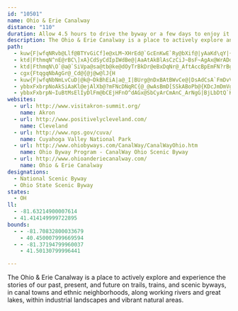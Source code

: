 ```yaml
---
id: "10501"
name: Ohio & Erie Canalway
distance: "110"
duration: Allow 4.5 hours to drive the byway or a few days to enjoy it.
description: The Ohio & Erie Canalway is a place to actively explore and experience the stories of our past, present, and future on trails, trains, and scenic byways, in canal towns and ethnic neighborhoods, along working rivers and great lakes, within industrial landscapes and vibrant natural areas.
path:
  - kuw{F|wfqNRvb@Llf@BTYvGiCf]e@xLM~XHrEd@`GcEnKwE`Ry@bXif@|yAaKd\qY|{@mEXoOq@wHGsRrL_Vza@wF{CoIsDsY{EoA]wYsB}Ia@a@D_FOsBBwDS}D]SMoAMuWqA_La@{|@qEgHYcA?iAV{LbFqExAii@|`@iA^iRnDy@^iBbByBzAoHoQ]YwAg@fAmHTgCJuME}Ak@gBg@WyCs@sDrCiBdBaDlFcA~@yK_YeG_OvW_Uv@}@dBoErAaETQ|BsGz@mCtDoKpBeHVY~AuElAcQzCiDpDiD\g@j@}AHm@|EgN^uAh@_ExDqZvDoKhXqEhO[
  - ktd|FthmqN^nE@rBC\]xA}CdSyCdIpIWdBe@|AaAtAkBlAsCzCiJ~BsF~AgAx@WrADdO`DzCApLQbVoBhDw@dCgAvFwCzV}PpOe^bBkAvF\pIrBfDfAx@FtBEbAc@x@Q~@EbCLpCSvN_GnAm@Re@nASlCUhCeAh@K`TY~CFbE~Br@J~gAe@nE`A`FDdKaC|C{AhCe@bA_AZs@NkA?gAeDec@?}BTgBn@iB~DsFlByBjHgG^i@nAiCh@eCXmElGk]
  - ktd|FthmqN\O`@a@`SiVpa@sa@tb@ke@dOyTrBkDr@eBxDqNr@_AftAccBpEmFN?rBgB|AeAVE\Dx@v@lBnBx@RpH~Cp[nO`\nPbHdF|ClAfEp@lF@tRg@tEJbHfB`QrG|RtG
  - cgx{FtqgqNbAgGr@_Cd@{@j@w@lJ{H
  - kuw{F|wfqNbNmLvCuD|@k@~DkBhEiA|a@_I|BUrg@nDxBAtBWvCe@|DsAdCsA`FmDvVgS~AcCbAkAvGmGnBeCtZag@l@m@bKsG|@Wr@A`APfTnG|@PjDLpDrAx@FlBShJsBzDmAvDkCf@{@`DqDbGcFxBeChAaBbA}Cn@oChCgS^{AzDaKbF{DzIyFdA_AlCaDNm@fDoB|JiDvCaCfGqHjCeBfDyA|FuCvDkClO{NrHeJ`@]zBqAtPuHhAs@r@y@^k@n@yA^mANgAx@sJr@}Lv~@YpmAq@}AdHiArBsAzAmL~IqAhB_AjCUlBiA`NmDzf@hAg@bD_@hBsBb@MdQfArD`@t@PnHfCd@BnLsDjNoPd\_b@j@_@nKsC|BcAl[_WzE{B^e@Tw@r@gEn@aAZWd@EhSv@pDK^M|AkAnCsCfG{GRIbEVtL@hAcAnAsDLW\YxMsBdNsE~HuC`Ai@j@i@|@_Bh@m@xAcAvUmJbCu@zL_CtM_FxAeAxDoDpBaAfMkFpHsEbFgC~@eApD{FxAgAzOsDrAo@vCgBnAa@hAIfBD`Qx@`[|FbADb@EpAk@fM{GvCy@fCeCf@Yz@Q`MY|@B|C`@h@E~Cs@lAM~Wk@vAXpHrC~@JvJRrC^fDlAxTrM|GtEhT`K|C`BbAJr@\xTdR`\b\hCdClClBxAf@hPrC|HjCxD~An^jLr@\zEtCbMnL`CvCzB|FXd@x@x@x@h@pErAdc@|KrCj@`Hf@hA?bAOrCq@lBw@tAaAtLgLxDeD`EiCpLmFlD_AjNgChGe@zE}AvBOzUm@vAo@jLcK~@k@x@UbEu@fTUhAQxAm@~AgAlHwI~BuBrN{JvCgBlWyKpJkB|H{BbBs@d@_@xD_ExIwKt@wAvH{Q|AuD~@kCR[ZkApC}NbIcZxAaCNsAF}FNaBJkAjAmEf@sA`AaBf@_@hBaCr@q@bC_BlQgDzDg@vAFbDj@dBp@fD|B~@VnA?tMaA~MeE|Cm@pGi@lF?xDn@tQtGrBXbN~AbC@rHo@VmUJgBn@gDd@_EHsAH{PNuBhByKT{DLmHd@aCnAcC`BiAnCeAvE_Dn@m@Xg@Dc@oBoMrWaJ`J{HhPmLn@eBNoBrJXnIf@lHpBhASfBeAdASb@@dT~G|@`@HPhBpAtAf@`LnHlTxMl@^Tb@|C|A~XtPjFtAh@oDpClAtAFzK?MzUEdd@L|GTxFnABl@t@lFrLvHtFbEvCIuNzGCrAJpAXbE`BvC^xm@j@`@ErDdF~KvM?VvHfOb@fBhC?nNsJbBq@dBSt@?fBPrAd@~C^xCy@xOsCvEYrD^vExA|KtCrJrAlG`BlEpBjO~IlB`AnBXdHy@pAArAHxA^jLlEpJdEnNzGnGlBrG~AVxmEC~nAgVG]IcFuE_OuQ{NeSeMaNY`By@pA_B`DsBlDT^Hl@HtHbXlf@tMhRbXpGdF`@tAj@h@`@SjA?jB`JRtKvAxXhF`@@dAYxAaARaG^aLCcZz}@rB~@G`WsDdQaB`|@`Ad_@l@p@V|@t@nOhYrAxAdAf@rB^vT\z@TfEvBnAd@fDl@bEJ~QJr@FhA^`HfDtBj@lBR`FXzK_@DaB~l@`Dz@RhAp@`AjAf@z@dQj_@jJfNzGbNhAfBbE~E|DzFhAdAtOtK|BpA|TbKx_@`F~Cv@hFlBdARr@?lAQdAc@`ImF~@w@h@mA~CaM\y@bA_BjOeTbb@gr@hBwDlFiMt@uAzWk^nAkCnAaFl@eA|FaEnAm@hBk@hCe@`FGv@MvCcDfMiO~CtFfF{FxAsBhUiXpKqNhPiUrByCdCuEpAgDxDsL|AmDhDgFvCaDjBwArQaKtH{EnEsD`EgEj^mc@nP{RjBkCdAsB`@mAxByIlBiEt@kAx@y@fBuA~P_G~Cy@jC_A`EmBdCaBjCkCjCkDnAyBx@_BdBqElBqH~@mGvBsU|Aq^lA_b@lAoZRsDh@uF|@gFp@aDbAmDhBcExAaC~@gArAkA|BsAlDsAhCg@hAU|COzLO~ANfBd@fKtFxFxBpCp@lDf@xCRdD@hKc@nDEtXnAvWjBnSpAzK^bBTnFR
  - ybbxFxbrpNoAkSiAaKl@ejAlXb@?mFNcDNqRC{@_@wAsBmD[SSkABoPb@{KDcJmDmVgC}NWgCw@{QoAaJc@uBmDaK[eBIaADqJNcLJgCrCegC\eLNwWtAe|@R{PBqNhAi`A^eC|CgKJmBEsA_@uA}BwDcBiFiBmGq@}Ck@iEKmE^}WN{SxA{m@XeOXc@fDgAj@g@R[ZaALaBXiTH}Pz@m}@b@y[hGf@`WdDvJ~AxO`Ed@\lCt@jLvC
  - ybbxFxbrpN~IuBtMsElIyDlFm@bCEjHFnO^dAGx@SbCyArCmAnC_ArNgG|BjLbDtQ`Kdh@hA`FbArGnChN|@xGvG``@ny@jBnvA`Evz@vBrlCzGni@fBXiQ|Bq\hA{KxAe~@pELhCGxAWvDgAhCeChBeCh@uA|@eFTuDJaGIs@e@qAaJgNiBmH@eKLkDvAmInBgOnBwHl@qA^e@|EcEpMeKdHmJjBsB`CsBlOwJpGzBvDd@nA\rH|GdAr@fCjAnKrBvDRjARlAh@hExC|Bt@pDd@xAD|EEz@G|@WtBeApDmC~@qArAuDx@y@x@QbEGr@YvBaBhByChGsLpFoJfF{HzHsKjCaClMmJtD_CbBMdo@Jf@EdD}@`BKfDHlA`Aj@J~p@FhQEvA]j@c@d@_@jB{B`@eAZsDNk@f@s@d@_@zFyCtAaAbEmFhB_AhB_@l@DhAj@zCaLj@sDlAiOFeFk@uHcDqWYwGBsALgBvBmMHsB?sAi@{BcBuDcDwF?a@rCmJxAaElBqD~CsDlB{Ar@mCbEaVlDwUxWpIhh@bQhGzBbI~Drb@jVfK{K|DyHzL_Z`C{CZOdBiBlBkC|@_Bd@gBRgNXsExDcHtSqZlN}SVq@~HaKhAeArRkOhDwDrBoCjBsC|BkG|@_DnCaElAiD_PyG_Ay@y@wASoCE_Cj@aFBkAK_A`@[lBmCbAcAhBg@rDYjImAhBk@rCyAhPaM~DsEfBoCbImNhMcT~DiGbByBfCkCd`@{U|IgI`H}GlToYrEmEbFgChAw@lC}BnJ~MnEdGrEnFtItLrFvGdJ`Hv]bThPnKrFxD|EzEvC`DnBjCdOpUjJzOfDzG`IzJvZnXlGzE`I~EbErBlErBtHfCxDdAbDj@j[lDhO`Eb[tEhCv@bBdA|GrFtM|TbArBlEbKn@bDh@jQw@n[[hHoAbJu@~HcE`T{CvL[lEm@hZ}F|H`[xe@`ErFrD}ExAkCnDsFzHiMrCeETaBh@aLb@gGd@oKrAoTlGgNd@yAzEiLrAqCn@o@rDyBx@?fFe@bCe@VDbX}AV_`@\{FMa@E_A?wEJmDVmDnDuBVEtCZrFpCpA^lF~BbExAhCxAjEtA~{@fPnTdDx^hIrBaLvEcOrBgFhBkAx@W|XaCxBEzQsBjBgBtCsDnGoJ~CmFdCyF~JkXzT{k@dBeCnFmGjDoC|JsGrCqCvAeCn@aBrDqM~@qCpAmCzBsDWKkVkAeK{@q_@mC{Je@s@SaNgAm@b@sH|I
websites:
  - url: http://www.visitakron-summit.org/
    name: Akron
  - url: http://www.positivelycleveland.com/
    name: Cleveland
  - url: http://www.nps.gov/cuva/
    name: Cuyahoga Valley National Park
  - url: http://www.ohiobyways.com/CanalWay/CanalWayOhio.htm
    name: Ohio Byway Program - CanalWay Ohio Scenic Byway
  - url: http://www.ohioanderiecanalway.com/
    name: Ohio & Erie Canalway
designations:
  - National Scenic Byway
  - Ohio State Scenic Byway
states:
  - OH
ll:
  - -81.63214900007614
  - 41.414149999722895
bounds:
  - - -81.70832800033679
    - 40.450007999669594
  - - -81.37194799960037
    - 41.50130799996441

---
```


The Ohio & Erie Canalway is a place to actively explore and experience the stories of our past, present, and future on trails, trains, and scenic byways, in canal towns and ethnic neighborhoods, along working rivers and great lakes, within industrial landscapes and vibrant natural areas.
